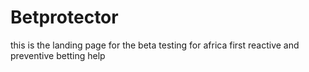# Betprotector
this is the landing page for the beta testing for africa first reactive and preventive betting help
